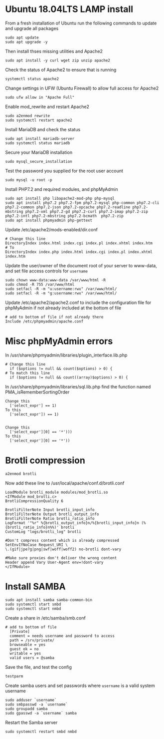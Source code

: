 # Ubuntu 18.04LTS LAMP install

From a fresh installation of Ubuntu run the following commands to update and upgrade all packages
```
sudo apt update
sudo apt upgrade -y
```

Then install thses missing utilities and Apache2
```
sudo apt install -y curl wget zip unzip apache2
```

Check the status of Apache2 to ensure that is running
```
systemctl status apache2
```

Change settings in UFW (Ubuntu Firewall) to allow full access for Apache2
```
sudo ufw allow in "Apache Full"
```

Enable mod_rewrite and restart Apache2
```
sudo a2enmod rewrite
sudo systemctl restart apache2
```

Install MariaDB and check the status
```
sudo apt install mariadb-server
sudo systemctl status mariadb
```

Secure your MariaDB installation
```
sudo mysql_secure_installation
```

Test the password you supplied for the root user account
```
sudo mysql -u root -p
```

Install PHP7.2 and required modules, and phpMyAdmin
```
sudo apt install php libapache2-mod-php php-mysql
sudo apt install php7.2 php7.2-fpm php7.2-mysql php-common php7.2-cli php7.2-common php7.2-json php7.2-opcache php7.2-readline php7.2-mbstring php7.2-xml php7.2-gd php7.2-curl php7.2-imap php7.2-zip php7.2-intl php7.2-mbstring php7.2-bcmath  php7.2-zip
sudo apt install phpmyadmin php-gettext
```

Update /etc/apache2/mods-enabled/dir.conf
```
# Change this line
DirectoryIndex index.html index.cgi index.pl index.xhtml index.htm
# To
DirectoryIndex index.php index.html index.cgi index.pl index.xhtml index.htm
```

Update the user/owner of the document root of your server to www-data, and set file access controls for `username`
```
sudo chown www-data:www-data /var/www/html -R
sudo chmod -R 755 /var/www/html
sudo setfacl -R -m "u:username:rwx" /var/www/html/
sudo setfacl -R -m "g:username:rwx" /var/www/html/
```

Update /etc/apache2/apache2.conf to include the configuration file for phpMyAdmin if not already included at the bottom of file
```
# add to bottom of file if not already there
Include /etc/phpmyadmin/apache.conf
```

# Misc phpMyAdmin errors

In /usr/share/phpmyadmin/libraries/plugin_interface.lib.php
```
# Change this line
  if ($options != null && count($options) > 0) {
# To match this line
  if ($options != null && count((array)$options) > 0) {
```

In /usr/share/phpmyadmin/libraries/sql.lib.php find the function named PMA_isRememberSortingOrder
```
Change this
  ['select_expr'] == 1)
To this
  ['select_expr']) == 1)
  
  
Change this
  ['select_expr'][0] == '*')))
To this
  ['select_expr'][0] == '*'))
```

# Brotli compression
```
a2enmod brotli
```

Now add these line to /usr/local/apache/conf.d/brotli.conf
```
LoadModule brotli_module modules/mod_brotli.so
<IfModule mod_brotli.c>
BrotliCompressionQuality 6

BrotliFilterNote Input brotli_input_info
BrotliFilterNote Output brotli_output_info
BrotliFilterNote Ratio brotli_ratio_info
LogFormat '"%r" %{brotli_output_info}n/%{brotli_input_info}n (%{brotli_ratio_info}n%%)' brotli
CustomLog "logs/brotli_log" brotli

#Don't compress content which is already compressed
SetEnvIfNoCase Request_URI \
\.(gif|jpe?g|png|swf|woff|woff2) no-brotli dont-vary

#Make sure proxies don't deliver the wrong content
Header append Vary User-Agent env=!dont-vary
</IfModule>
```

# Install SAMBA
```
sudo apt install samba samba-common-bin
sudo systemctl start smbd
sudo systemctl start nmbd
```

Create a share in /etc/samba/smb.conf
```
# add to bottom of file 
  [Private]
  comment = needs username and password to access
  path = /srv/private/
  browseable = yes
  guest ok = no
  writable = yes
  valid users = @samba
```
Save the file, and test the config
```
testparm
```


Create samba users and set passwords where `username` is a valid system username
```
sudo adduser `username`
sudo smbpasswd -a `username`
sudo groupadd samba
sudo gpasswd -a `username` samba
```

Restart the Samba server
```
sudo systemctl restart smbd nmbd
```
